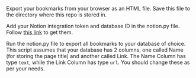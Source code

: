 Export your bookmarks from your browser as an HTML file. Save this file to the directory where this repo is stored in.

Add your Notion integration token and database ID in the notion.py file. Follow [this link](https://developers.notion.com/docs/getting-started) to get them.

Run the notion.py file to export all bookmarks to your database of choice. This script assumes that your database has 2 columns, one called Name (for storing the page title) and another called Link. The Name Column has type `text`, while the Link Column has type `url`. You should change these as per your needs.

